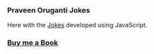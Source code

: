 ### Praveen Oruganti Jokes

Here with the [Jokes](https://praveenorugantitech.github.io/praveenorugantitech-vanilla-js/0_Projects/praveenorugantitech-jokes) developed using JavaScript.

### [Buy me a Book](https://bit.ly/388sUbE)

